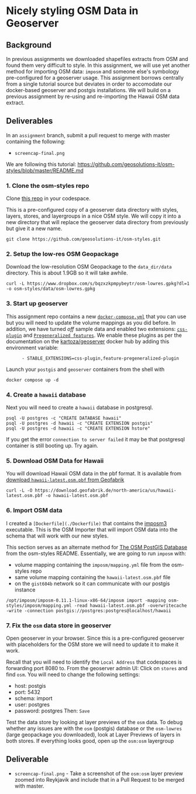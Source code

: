 
# Nicely styling OSM Data in Geoserver
## Background
In previous assignments we downloaded shapefiles extracts from OSM and found them very difficult to style. In this assignment, we will use yet another method for importing OSM data: `imposm` and someone else's symbology pre-configured for a geoserver usage. This assignment borrows centrally from a single tutorial source but deviates in order to accomodate our docker-based geoserver and postgis installations. We will build on a previous assignment by re-using and re-importing the Hawaii OSM data extract.

## Deliverables
In an `assignment` branch, submit a pull request to merge with master containing the following:
- `screencap-final.png`

We are following this tutorial:
https://github.com/geosolutions-it/osm-styles/blob/master/README.md

### 1. Clone the osm-styles repo
Clone [this repo](https://github.com/geosolutions-it/osm-styles.git) in your codespace.

This is a pre-configured copy of a geoserver data directory with styles, layers, stores, and layergroups in a nice OSM style. We will copy it into a new directory that will replace the  geoserver data directory from previously but give it a new name. 

```
git clone https://github.com/geosolutions-it/osm-styles.git
```

### 2. Setup the low-res OSM Geopackage

Download the low-resolution OSM Geopackage to the `data_dir/data` directory. This is about 1.9GB so it will take awhile.

```
curl -L https://www.dropbox.com/s/bqzxzkpmpybeytr/osm-lowres.gpkg?dl=1 -o osm-styles/data/osm-lowres.gpkg
```

### 3. Start up geoserver
 This assignment repo contains a new [`docker-compose.yml`](./docker-compose.yml) that you can use but you will need to update the volume mappings as you did before. In addition, we have turned _off_ sample data and enabled two extensions: [`css-plugin`](https://docs.geoserver.org/latest/en/user/styling/css/install.html) and [`Pregeneralized features`](https://docs.geoserver.org/stable/en/user/data/vector/featurepregen.html). We enable these plugins as per the documentation on the [kartoza/geoserver](https://github.com/kartoza/docker-geoserver#default-installed--plugins) docker hub by adding this environment variable:

```
      - STABLE_EXTENSIONS=css-plugin,feature-pregeneralized-plugin
```

Launch your `postgis` and `geoserver` containers from the shell with 
```
docker compose up -d
``` 
### 4. Create a `hawaii` database

Next you will need to create a `hawaii` database in postgresql.
```
psql -U postgres -c "CREATE DATABASE hawaii"
psql -U postgres -d hawaii -c "CREATE EXTENSION postgis"
psql -U postgres -d hawaii -c "CREATE EXTENSION hstore"
```
If you get the error `connection to server failed` it may be that postgresql container is still booting up. Try again.

### 5. Download OSM Data for Hawaii
You will download Hawaii OSM data in the pbf format. It is available from [download `hawaii-latest.osm.pbf` from Geofabrik](https://download.geofabrik.de/north-america/us/hawaii-latest.osm.pbf)


```
curl -L -O https://download.geofabrik.de/north-america/us/hawaii-latest.osm.pbf -o hawaii-latest.osm.pbf
```

### 6. Import OSM data

I created a `[Dockerfile](./Dockerfile)` that contains the [imposm3](https://imposm.org/docs/imposm3/latest/tutorial.html) executable. This is the OSM Importer that will import OSM data into the schema that will work with our new styles.


This section serves as an alternate method for [The OSM PostGIS Database](https://github.com/geosolutions-it/osm-styles#the-osm-postgis-database) from the osm-styles README. Essentially, we are going to run `imposm` with:
- volume mapping containing the `imposm/mapping.yml` file from the osm-styles repo
- same volume mapping containing the `hawaii-latest.osm.pbf` file
- on the `gist604b` network so it can communicate with our postgis instance


```
/opt/imposm/imposm-0.11.1-linux-x86-64/imposm import -mapping osm-styles/imposm/mapping.yml -read hawaii-latest.osm.pbf -overwritecache -write -connection postgis://postgres:postgres@localhost/hawaii
```

### 7. Fix the `osm` data store in geoserver
Open geoserver in your browser. Since this is a pre-configured geoserver with placeholders for the OSM store we will need to update it to make it work. 

Recall that you will need to identify the `Local Address` that codespaces is forwarding port 8080 to. From the geoserver admin UI: Click on `stores` and find `osm`. You will need to change the following settings:
- host: postgis
- port: 5432
- schema: import
- user: postgres
- password: postgres
Then: `Save`

Test the data store by looking at layer previews of the `osm` data. To debug whether any issues are with the `osm` (postgis) database or the `osm-lowres` (large geopackage you downloaded), look at Layer Previews of layers in both stores. If everything looks good, open up the `osm:osm` layergroup 

## Deliverable
- `screencap-final.png` - Take a screenshot of the `osm:osm` layer preview zoomed into Reykjavik and include that in a Pull Request to be merged with master.
